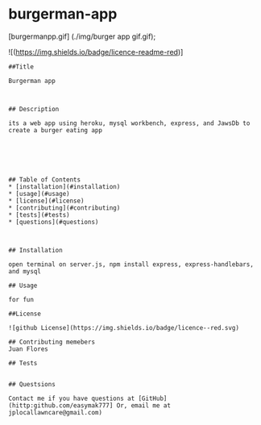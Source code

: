 # burgerman-app

[burgermanpp.gif] (./img/burger app gif.gif);

![(https://img.shields.io/badge/licence-readme-red)]
    
    ##Title
     
    Burgerman app



    ## Description

    its a web app using heroku, mysql workbench, express, and JawsDb to create a burger eating app

    

    
    
    
    ## Table of Contents
    * [installation](#installation)
    * [usage](#usage)
    * [license](#license)
    * [contributing](#contributing)
    * [tests](#tests)
    * [questions](#questions)
    
    

    ## Installation
  
    open terminal on server.js, npm install express, express-handlebars, and mysql

    ## Usage

    for fun

    ##License

    ![github License](https://img.shields.io/badge/licence--red.svg)

    ## Contributing memebers
    Juan Flores

    ## Tests
    

    ## Questsions

    Contact me if you have questions at [GitHub](hittp:github.com/easymak777] Or, email me at jplocallawncare@gmail.com)